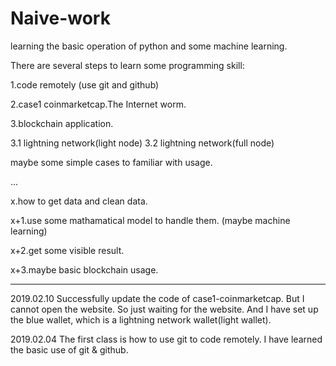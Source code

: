 # Naive-work
learning the basic operation of python and some machine learning.

There are several steps to learn some programming skill:

1.code remotely (use git and github)

2.case1 coinmarketcap.The Internet worm.

3.blockchain application.
  
  3.1 lightning network(light node)
  3.2 lightning network(full node)

maybe some simple cases to familiar with usage.

...

x.how to get data and clean data.

x+1.use some mathamatical model to handle them. (maybe machine learning)

x+2.get some visible result.

x+3.maybe basic blockchain usage. 


----
2019.02.10
Successfully update the code of case1-coinmarketcap. But I cannot open the website. So just waiting for the website.
And I have set up the blue wallet, which is a lightning network wallet(light wallet).

2019.02.04
The first class is how to use git to code remotely.
I have learned the basic use of git & github. 

